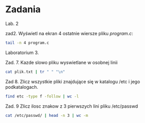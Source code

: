 # Zadania

Lab. 2

zad2. Wyświetl na ekran 4 ostatnie wiersze pliku *program.c*:

```sh
tail -n 4 program.c
```

Laboratorium 3.

Zad. 7. Kazde slowo pliku wyswietlane w osobnej linii

```sh
cat plik.txt | tr " " "\n"
```

Zad 8. Zlicz wszystkie pliki znajdujące się w katalogu /etc i jego podkatalogach.

```sh
find etc -type f -follow | wc -l
```

Zad. 9 Zlicz ilosc znakow z 3 pierwszych lini pliku /etc/passwd
```sh
cat /etc/passwd/ | head -n 3 | wc -m
```